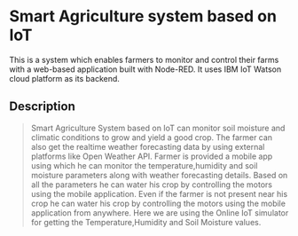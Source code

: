 # Smart Agriculture system based on IoT

This is a system which enables farmers to monitor and control their farms with a web-based application built with Node-RED. It uses IBM IoT Watson cloud platform as its backend.

## Description

  >Smart Agriculture System based on IoT can monitor soil moisture and climatic conditions to grow and yield a good crop.
  >The farmer can also get the realtime weather forecasting data by using external platforms like Open Weather API.
  >Farmer is provided a mobile app using which he can monitor the temperature,humidity and soil moisture parameters along with weather forecasting details.
  >Based on all the parameters he can water his crop by controlling the motors using the mobile application.
  >Even if the farmer is not present near his crop he can water his crop by controlling the motors using the mobile application from anywhere.
  >Here we are using the Online IoT simulator for getting the Temperature,Humidity and Soil Moisture values.
